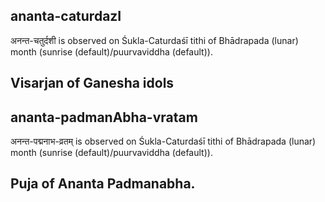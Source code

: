 ## ananta-caturdazI

अनन्त-चतुर्दशी is observed on Śukla-Caturdaśī tithi of Bhādrapada (lunar) month (sunrise (default)/puurvaviddha (default)).

Visarjan of Ganesha idols
---
## ananta-padmanAbha-vratam

अनन्त-पद्मनाभ-व्रतम् is observed on Śukla-Caturdaśī tithi of Bhādrapada (lunar) month (sunrise (default)/puurvaviddha (default)).

Puja of Ananta Padmanabha.
---
